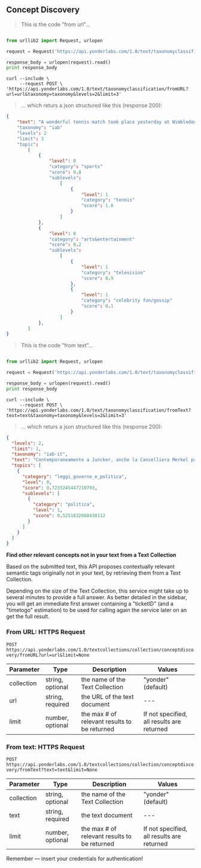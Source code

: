 ## Concept Discovery 

> This is the code "from url"...

```python

from urllib2 import Request, urlopen

request = Request('https://api.yonderlabs.com/1.0/text/taxonomyclassification/fromURL?url=url&taxonomy=taxonomy&levels=2&limit=3')

response_body = urlopen(request).read()
print response_body
```
```shell
curl --include \
     --request POST \
'https://api.yonderlabs.com/1.0/text/taxonomyclassification/fromURL?url=url&taxonomy=taxonomy&levels=2&limit=3'
```



>... which returs a json structured like this (response 200):

```json
{
    "text": "A wonderful tennis match took place yesterday at Wimbledon between Djokovic and Federer"
    "taxonomy": "iab"
    "levels": 2
    "limit": 3
    "topic":
        [
            {
                "level": 0
                "category": "sports"
                "score": 0.8
                "sublevels":
                    [
                        {
                            "level": 1
                            "category": "tennis"
                            "score": 1.0
                        }
                    ]
            },
            {
                "level": 0
                "category": "arts&entertainment"
                "score": 0.2
                "sublevels":
                    [
                        {
                            "level": 1
                            "category": "television"
                            "score": 0.9
                        },
                        {
                            "level": 1
                            "category": "celebrity fun/gossip"
                            "score": 0.1
                        }
                    ]
            },
        ]
}
```



> This is the code "from text"...

```python

from urllib2 import Request, urlopen

request = Request('https://api.yonderlabs.com/1.0/text/taxonomyclassification/fromText?text=text&taxonomy=taxonomy&levels=2&limit=3')

response_body = urlopen(request).read()
print response_body
```


```shell
curl --include \
     --request POST \
'https://api.yonderlabs.com/1.0/text/taxonomyclassification/fromText?text=text&taxonomy=taxonomy&levels=2&limit=3'
```

>... which returs a json structured like this (response 200):

```json
{
  "levels": 2,
  "limit": 1,
  "taxonomy": "iab-it",
  "text": "Contemporaneamente a Juncker, anche la Cancelliera Merkel parla di emergenza immigrazione, in un discorso al Bundestag. E lo fa, al solito, con i suoi toni pragmatici: « Coloro che cercano asilo e che vedono riconosciuto il diritto d’asilo hanno bisogno del nostro aiuto. E bisogna integrarli velocemente. E altrettanto velocemente devono imparare velocemente il tedesco e avere velocemente un lavoro. Diventeranno cittadini tedeschi», ha aggiunto. «Un Paese che dice “benvenuti” a tante persone deve anche dire quali sono le regole - ha aggiunto -. Anche questo fa parte di una società aperta. Non ci sarà nessuna tolleranza per la società parallela». Temi e concetti che si ritrovano anche nel discorso di Juncker.",
  "topics": [
    {
      "category": "leggi_governo_e_politica",
      "level": 0,
      "score": 0.7233245447210793,
      "sublevels": [
        {
          "category": "politica",
          "level": 1,
          "score": 0.5251832068430112
        }
      ]
    }
  ]
}
```





**Find other relevant concepts not in your text from a Text Collection**

Based on the submitted text, this API proposes contextually relevant semantic tags originally not in your text, by retrieving them from a Text Collection.

<aside class="notice">
Depending on the size of the Text Collection, this service might take up to several minutes to provide a full answer. As better detailed in the sidebar, you will get an immediate first answer containing a "ticketID" (and a "timetogo" estimation) to be used for calling again the service later on an get the full result. 
</aside>

### From URL: HTTPS Request 

`POST https://api.yonderlabs.com/1.0/textcollections/collection/conceptdiscovery/fromURL?url=url&limit=None`

Parameter | Type | Description | Values |
--------- | ------- | ----------- | ----------- |
collection | string, optional | the name of the Text Collection | "yonder" (default)
url | string, required | the URL of the text document | --- |
limit | number, optional | the max # of relevant results to be returned | If not specified, all results are returned


### From text: HTTPS Request 

`POST https://api.yonderlabs.com/1.0/textcollections/collection/conceptdiscovery/fromText?text=text&limit=None`

Parameter | Type | Description | Values |
--------- | ------- | ----------- | ----------- |
collection | string, optional | the name of the Text Collection | "yonder" (default)
text | string, required | the text document | --- |
limit | number, optional | the max # of relevant results to be returned | If not specified, all results are returned


<aside class="success">
Remember — insert your credentials for authentication!
</aside>
